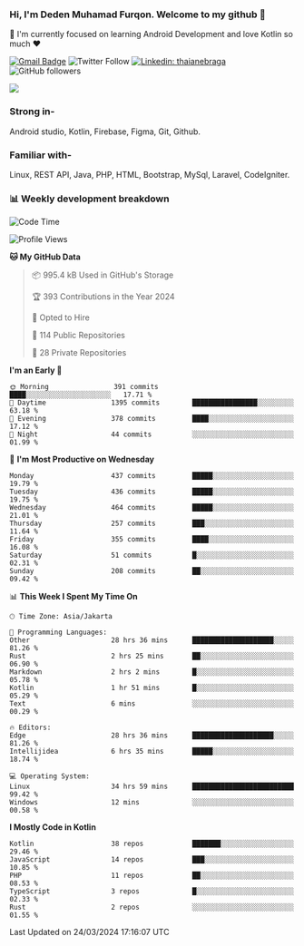 ### Hi, I'm Deden Muhamad Furqon. Welcome to my github 👋

<!--
**furqoncreative/furqoncreative** is a ✨ _special_ ✨ repository because its `README.md` (this file) appears on your GitHub profile.

Here are some ideas to get you started:

- 🔭 I’m currently working on ...
- 👯 I’m looking to collaborate on ...
- 🤔 I’m looking for help with ...
- 💬 Ask me about ...
- 📫 How to reach me: ...
- 😄 Pronouns: ...
- ⚡ Fun fact: ...
-->

  🌱 I'm currently focused on learning Android Development and love Kotlin so much ❤ 

[![Gmail Badge](https://img.shields.io/badge/-furqoncreative24@gmail.com-c14438?style=flat-square&logo=Gmail&logoColor=white&link=mailto:furqoncreative24@gmail.com)](mailto:furqoncreative24@gmail.com)
![Twitter Follow](https://img.shields.io/twitter/follow/furqoncreative?label=Follow)
[![Linkedin: thaianebraga](https://img.shields.io/badge/-Deden_Muhamad_Furqon-blue?style=flat-square&logo=Linkedin&logoColor=white&link=https://www.linkedin.com/in/anmol-p-singh/)](https://www.linkedin.com/in/furqoncreative/)
![GitHub followers](https://img.shields.io/github/followers/furqoncreative?label=Follow&style=social)

<img src="https://github-readme-stats.sera5-dev.vercel.app/api?username=furqoncreative&hide=stars&show_icons=true&count_private=true&include_all_commits=true&title_color=#008080&icon_color=#008080&hide_border=true" width="">

### Strong in-

Android studio, Kotlin, Firebase, Figma, Git, Github.

### Familiar with-
Linux, REST API, Java, PHP, HTML, Bootstrap, MySql, Laravel, CodeIgniter.

### 📊 Weekly development breakdown

<!--START_SECTION:waka-->
![Code Time](http://img.shields.io/badge/Code%20Time-2%2C066%20hrs%2055%20mins-blue)

![Profile Views](http://img.shields.io/badge/Profile%20Views-0-blue)

**🐱 My GitHub Data** 

> 📦 995.4 kB Used in GitHub's Storage 
 > 
> 🏆 393 Contributions in the Year 2024
 > 
> 💼 Opted to Hire
 > 
> 📜 114 Public Repositories 
 > 
> 🔑 28 Private Repositories 
 > 
**I'm an Early 🐤** 

```text
🌞 Morning                391 commits         ████░░░░░░░░░░░░░░░░░░░░░   17.71 % 
🌆 Daytime                1395 commits        ████████████████░░░░░░░░░   63.18 % 
🌃 Evening                378 commits         ████░░░░░░░░░░░░░░░░░░░░░   17.12 % 
🌙 Night                  44 commits          ░░░░░░░░░░░░░░░░░░░░░░░░░   01.99 % 
```
📅 **I'm Most Productive on Wednesday** 

```text
Monday                   437 commits         █████░░░░░░░░░░░░░░░░░░░░   19.79 % 
Tuesday                  436 commits         █████░░░░░░░░░░░░░░░░░░░░   19.75 % 
Wednesday                464 commits         █████░░░░░░░░░░░░░░░░░░░░   21.01 % 
Thursday                 257 commits         ███░░░░░░░░░░░░░░░░░░░░░░   11.64 % 
Friday                   355 commits         ████░░░░░░░░░░░░░░░░░░░░░   16.08 % 
Saturday                 51 commits          █░░░░░░░░░░░░░░░░░░░░░░░░   02.31 % 
Sunday                   208 commits         ██░░░░░░░░░░░░░░░░░░░░░░░   09.42 % 
```


📊 **This Week I Spent My Time On** 

```text
🕑︎ Time Zone: Asia/Jakarta

💬 Programming Languages: 
Other                    28 hrs 36 mins      ████████████████████░░░░░   81.26 % 
Rust                     2 hrs 25 mins       ██░░░░░░░░░░░░░░░░░░░░░░░   06.90 % 
Markdown                 2 hrs 2 mins        █░░░░░░░░░░░░░░░░░░░░░░░░   05.78 % 
Kotlin                   1 hr 51 mins        █░░░░░░░░░░░░░░░░░░░░░░░░   05.29 % 
Text                     6 mins              ░░░░░░░░░░░░░░░░░░░░░░░░░   00.29 % 

🔥 Editors: 
Edge                     28 hrs 36 mins      ████████████████████░░░░░   81.26 % 
Intellijidea             6 hrs 35 mins       █████░░░░░░░░░░░░░░░░░░░░   18.74 % 

💻 Operating System: 
Linux                    34 hrs 59 mins      █████████████████████████   99.42 % 
Windows                  12 mins             ░░░░░░░░░░░░░░░░░░░░░░░░░   00.58 % 
```

**I Mostly Code in Kotlin** 

```text
Kotlin                   38 repos            ███████░░░░░░░░░░░░░░░░░░   29.46 % 
JavaScript               14 repos            ███░░░░░░░░░░░░░░░░░░░░░░   10.85 % 
PHP                      11 repos            ██░░░░░░░░░░░░░░░░░░░░░░░   08.53 % 
TypeScript               3 repos             █░░░░░░░░░░░░░░░░░░░░░░░░   02.33 % 
Rust                     2 repos             ░░░░░░░░░░░░░░░░░░░░░░░░░   01.55 % 
```




 Last Updated on 24/03/2024 17:16:07 UTC
<!--END_SECTION:waka-->
